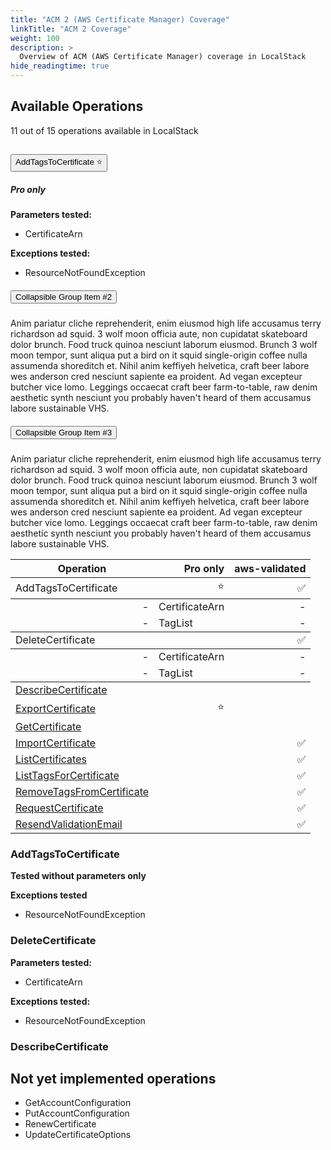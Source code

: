 ```yaml
---
title: "ACM 2 (AWS Certificate Manager) Coverage"
linkTitle: "ACM 2 Coverage"
weight: 100
description: >
  Overview of ACM (AWS Certificate Manager) coverage in LocalStack
hide_readingtime: true
---
```



## Available Operations #

11 out of 15 operations available in LocalStack

<div id="service">
  <div class="card">
    <div class="card-header" id="header_addtagstocertificate">
      <h2 class="mb-0">
        <button class="btn btn-link" data-toggle="collapse" data-target="#addtagstocertificate" aria-expanded="true" aria-controls="addtagstocertificate">
          AddTagsToCertificate <a title="only available in Pro">⭐</a>
        </button>
      </h2>
    </div>
    <div id="addtagstocertificate" class="collapse show" aria-labelledby="header_addtagstocertificate" data-parent="#service">
      <div class="card-body">
       <h5>Pro only</h5>
       <b>Parameters tested:</b>
        <ul> 
        <li> CertificateArn </li>
        </ul>
       <b>Exceptions tested:</b>
        <ul> 
        <li> ResourceNotFoundException </li>
        </ul>
      </div>
    </div>
  </div>
  <div class="card">
    <div class="card-header" id="headingTwo">
      <h5 class="mb-0">
        <button class="btn btn-link collapsed" data-toggle="collapse" data-target="#collapseTwo" aria-expanded="false" aria-controls="collapseTwo">
          Collapsible Group Item #2
        </button>
      </h5>
    </div>
    <div id="collapseTwo" class="collapse" aria-labelledby="headingTwo" data-parent="#service">
      <div class="card-body">
        Anim pariatur cliche reprehenderit, enim eiusmod high life accusamus terry richardson ad squid. 3 wolf moon officia aute, non cupidatat skateboard dolor brunch. Food truck quinoa nesciunt laborum eiusmod. Brunch 3 wolf moon tempor, sunt aliqua put a bird on it squid single-origin coffee nulla assumenda shoreditch et. Nihil anim keffiyeh helvetica, craft beer labore wes anderson cred nesciunt sapiente ea proident. Ad vegan excepteur butcher vice lomo. Leggings occaecat craft beer farm-to-table, raw denim aesthetic synth nesciunt you probably haven't heard of them accusamus labore sustainable VHS.
      </div>
    </div>
  </div>
  <div class="card">
    <div class="card-header" id="headingThree">
      <h5 class="mb-0">
        <button class="btn btn-link collapsed" data-toggle="collapse" data-target="#collapseThree" aria-expanded="false" aria-controls="collapseThree">
          Collapsible Group Item #3
        </button>
      </h5>
    </div>
    <div id="collapseThree" class="collapse" aria-labelledby="headingThree" data-parent="#service">
      <div class="card-body">
        Anim pariatur cliche reprehenderit, enim eiusmod high life accusamus terry richardson ad squid. 3 wolf moon officia aute, non cupidatat skateboard dolor brunch. Food truck quinoa nesciunt laborum eiusmod. Brunch 3 wolf moon tempor, sunt aliqua put a bird on it squid single-origin coffee nulla assumenda shoreditch et. Nihil anim keffiyeh helvetica, craft beer labore wes anderson cred nesciunt sapiente ea proident. Ad vegan excepteur butcher vice lomo. Leggings occaecat craft beer farm-to-table, raw denim aesthetic synth nesciunt you probably haven't heard of them accusamus labore sustainable VHS.
      </div>
    </div>
  </div>
</div>
<table id="service-table">
  <thead>
    <tr>
      <th>Operation</th>
      <th style="text-align:right">Pro only</th>
      <th style="text-align:right">aws-validated</th>
    </tr>
  </thead>
  <tbody>
  <tr>
      <td><a role="button" data-toggle="collapse" data-target="#acm-addtagstocertificate" aria-expanded="false" aria-controls="acm-addtagstocertificate">AddTagsToCertificate</a></td>
      <td style="text-align:right">⭐</td>
      <td style="text-align:right">✅</td>
    </tr>
      <tbody class="collapse" id="acm-addtagstocertificate" aria-labelledby="acm-addtagstocertificate" data-parent="#service-table">
      <tr >
      <td style="text-align:right">-</td>
      <td>CertificateArn</td>
       <td style="text-align:right">-</td>
       </tr>
             <tr >
      <td style="text-align:right">-</td>
      <td>TagList</td>
       <td style="text-align:right">-</td>
       </tr>
       </tbody>
    <tr>
      <td><a role="button" data-toggle="collapse" data-target="#acm-deletecertificate" aria-expanded="false" aria-controls="acm-deletecertificate">DeleteCertificate</a></td>
      <td style="text-align:right"></td>
      <td style="text-align:right">✅</td>
    </tr>
    <tbody class="collapse" id="acm-deletecertificate" aria-labelledby="acm-deletecertificate" data-parent="#service-table">
      <tr >
      <td style="text-align:right">-</td>
      <td>CertificateArn</td>
       <td style="text-align:right">-</td>
       </tr>
             <tr >
      <td style="text-align:right">-</td>
      <td>TagList</td>
       <td style="text-align:right">-</td>
       </tr>
       </tbody>
    <tr>
      <td><a href="#describecertificate">DescribeCertificate</a></td>
      <td style="text-align:right"></td>
      <td style="text-align:right"></td>
    </tr>
    <tr>
      <td><a href="#exportcertificate">ExportCertificate</a></td>
       <td style="text-align:right">⭐</td>
       <td style="text-align:right"></td>
    </tr>
    <tr>
      <td><a href="#getcertificate">GetCertificate</a></td>
       <td style="text-align:right"></td>
       <td style="text-align:right"></td>
    </tr>
    <tr>
      <td><a href="#importcertificate">ImportCertificate</a></td>
       <td style="text-align:right"></td>
       <td style="text-align:right">✅</td>
    </tr>
    <tr>
      <td><a href="#listcertificates">ListCertificates</a></td>
       <td style="text-align:right"></td>
       <td style="text-align:right">✅</td>
    </tr>
    <tr>
      <td><a href="#listtagsforcertificate">ListTagsForCertificate</a></td>
       <td style="text-align:right"></td>
       <td style="text-align:right">✅</td>
    </tr>
    <tr>
      <td><a href="#removetagsfromcertificate">RemoveTagsFromCertificate</a></td>
       <td style="text-align:right"></td>
       <td style="text-align:right">✅</td>
    </tr>
    <tr>
      <td><a href="#requestcertificate">RequestCertificate</a></td>
       <td style="text-align:right"></td>
       <td style="text-align:right">✅</td>
    </tr>
    <tr>
      <td><a href="#resendvalidationemail">ResendValidationEmail</a></td>
       <td style="text-align:right"></td>
       <td style="text-align:right">✅</td>
    </tr>
  </tbody>
 </table>


### AddTagsToCertificate ###

**Tested without parameters only**

**Exceptions tested**
* ResourceNotFoundException

### DeleteCertificate ###

**Parameters tested:**
* CertificateArn

**Exceptions tested:**
* ResourceNotFoundException


### DescribeCertificate ###



## Not yet implemented operations #

* GetAccountConfiguration
* PutAccountConfiguration
* RenewCertificate
* UpdateCertificateOptions